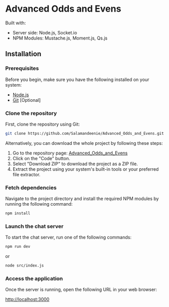 # Advanced Odds and Evens

Built with:
- Server side: Node.js, Socket.io
- NPM Modules: Mustache.js, Moment.js, Qs.js

## Installation

### Prerequisites
Before you begin, make sure you have the following installed on your system:
- [Node.js](https://nodejs.org)
- [Git](https://git-scm.com) [Optional]

### Clone the repository
First, clone the repository using Git:

```bash
git clone https://github.com/Salamandeenie/Advanced_Odds_and_Evens.git
```

Alternatively, you can download the whole project by following these steps:
1. Go to the repository page: [Advanced_Odds_and_Evens](https://github.com/Salamandeenie/Advanced_Odds_and_Evens)
2. Click on the "Code" button.
3. Select "Download ZIP" to download the project as a ZIP file.
4. Extract the project using your system's built-in tools or your preferred file extractor.

### Fetch dependencies
Navigate to the project directory and install the required NPM modules by running the following command:

```bash
npm install
```

### Launch the chat server
To start the chat server, run one of the following commands:

```bash
npm run dev
```
or
```bash
node src/index.js
```

### Access the application
Once the server is running, open the following URL in your web browser:

[http://localhost:3000](http://localhost:3000)
